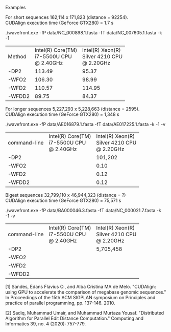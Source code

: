 Examples

For short sequences 162,114 x 171,823 (distance = 92254).<br/>
CUDAlign execution time (GeForce GTX280) = 1.7 s 

./wavefront.exe -fP data/NC_000898.1.fasta -fT data/NC_007605.1.fasta -k -1 <method>

<table>
  <tr><td>Method</td><td>Intel(R) Core(TM) <br/>i7-5500U CPU<br/> @ 2.40GHz</td><td>Intel(R) Xeon(R)<br/> Silver 4210 CPU <br/>@ 2.20GHz</td></tr>
  <tr><td>-DP2</td><td>113.49</td><td>95.37</td></tr> 
  <tr><td>-WFO2</td><td>106.30</td><td>98.99</td></tr>
  <tr><td>-WFD2</td><td>110.57</td><td>114.95</td></tr>
  <tr><td>-WFDD2</td><td>89.75</td><td>84.37</td></tr>
</table>


For longer sequences 5,227,293 x 5,228,663 (distance = 2595).<br/>
CUDAlign execution time (GeForce GTX280) = 1,348 s

./wavefront.exe -fP data/AE016879.1.fasta -fT data/AE017225.1.fasta -k -1 -v <method>
  
<table>
  <tr><td>command-line</td><td>Intel(R) Core(TM) <br/>i7-5500U CPU<br/> @ 2.40GHz</td><td>Intel(R) Xeon(R)<br/> Silver 4210 CPU <br/>@ 2.20GHz</td></tr>
  <tr><td>-DP2</td><td></td><td>101,202</td></tr>
  <tr><td>-WFO2</td><td></td><td>0.10</td></tr>
  <tr><td>-WFD2</td><td></td><td>0.12</td></tr>
  <tr><td>-WFDD2</td><td></td><td>0.12</td></tr>
</table>

Bigest sequences  32,799,110 x 46,944,323 (distance = ?) <br>
CUDAlign execution time (GeForce GTX280) = 75,571 s
  
./wavefront.exe -fP data/BA000046.3.fasta -fT data/NC_000021.7.fasta -k -1 -v <method>
  
<table>
  <tr><td>command-line</td><td>Intel(R) Core(TM) <br/>i7-5500U CPU<br/> @ 2.40GHz</td><td>Intel(R) Xeon(R)<br/> Silver 4210 CPU <br/>@ 2.20GHz</td></tr>
  <tr><td>-DP2</td><td></td><td>5,705,458</td></tr>
  <tr><td>-WFO2</td><td></td><td></td></tr>
  <tr><td>-WFD2</td><td></td><td></td></tr>
  <tr><td>-WFDD2</td><td></td><td></td></tr>
</table>
  

[1] Sandes, Edans Flavius O., and Alba Cristina MA de Melo. "CUDAlign: using GPU to accelerate the comparison of megabase genomic sequences." In Proceedings of the 15th ACM SIGPLAN symposium on Principles and practice of parallel programming, pp. 137-146. 2010.

[2] Sadiq, Muhammad Umair, and Muhammad Murtaza Yousaf. "Distributed Algorithm for Parallel Edit Distance Computation." Computing and Informatics 39, no. 4 (2020): 757-779.

